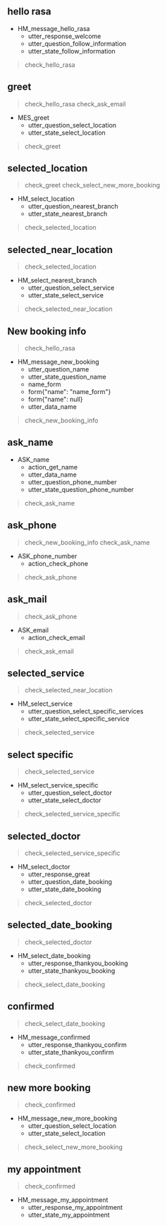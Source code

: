 ## hello rasa
* HM_message_hello_rasa
  - utter_response_welcome
  - utter_question_follow_information
  - utter_state_follow_information
> check_hello_rasa

## greet
> check_hello_rasa
> check_ask_email
* MES_greet
  - utter_question_select_location
  - utter_state_select_location
> check_greet

## selected_location
> check_greet
> check_select_new_more_booking
* HM_select_location
  - utter_question_nearest_branch
  - utter_state_nearest_branch
> check_selected_location

## selected_near_location
> check_selected_location
* HM_select_nearest_branch
  - utter_question_select_service
  - utter_state_select_service
> check_selected_near_location

## New booking info
> check_hello_rasa
* HM_message_new_booking
  - utter_question_name
  - utter_state_question_name
  - name_form
  - form{"name": "name_form"}
  - form{"name": null} 
  - utter_data_name
> check_new_booking_info

## ask_name
* ASK_name
  - action_get_name
  - utter_data_name
  - utter_question_phone_number
  - utter_state_question_phone_number
> check_ask_name

## ask_phone
> check_new_booking_info
> check_ask_name
* ASK_phone_number
  - action_check_phone
> check_ask_phone

## ask_mail
> check_ask_phone
* ASK_email
  - action_check_email
> check_ask_email      

## selected_service
> check_selected_near_location
* HM_select_service 
  - utter_question_select_specific_services
  - utter_state_select_specific_service
> check_selected_service

## select specific
> check_selected_service
* HM_select_service_specific
  - utter_question_select_doctor
  - utter_state_select_doctor
> check_selected_service_specific

## selected_doctor
> check_selected_service_specific
* HM_select_doctor
  - utter_response_great
  - utter_question_date_booking
  - utter_state_date_booking
> check_selected_doctor

## selected_date_booking
> check_selected_doctor
* HM_select_date_booking
  - utter_response_thankyou_booking
  - utter_state_thankyou_booking
> check_select_date_booking

## confirmed
> check_select_date_booking
* HM_message_confirmed
  - utter_response_thankyou_confirm
  - utter_state_thankyou_confirm
> check_confirmed

## new more booking
> check_confirmed
* HM_message_new_more_booking
  - utter_question_select_location
  - utter_state_select_location
> check_select_new_more_booking

## my appointment
> check_confirmed
* HM_message_my_appointment
  - utter_response_my_appointment
  - utter_state_my_appointment
